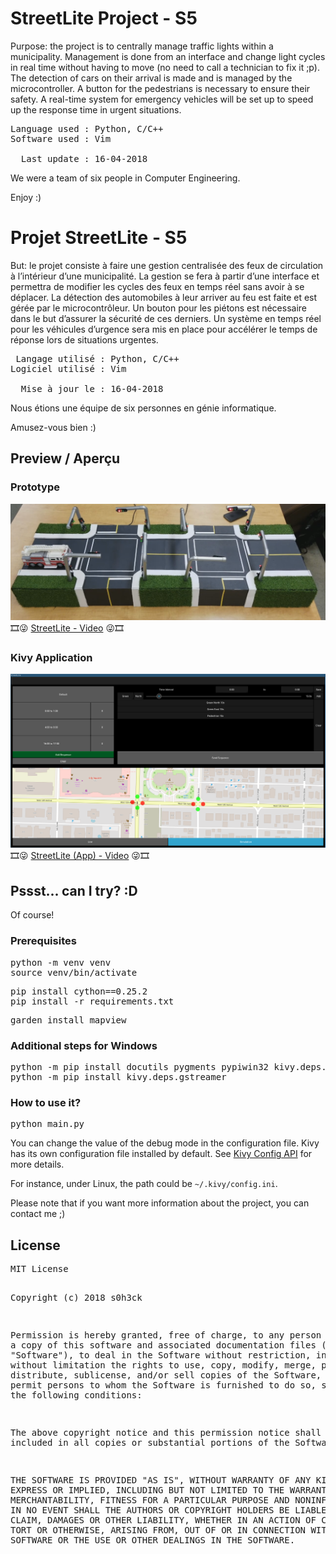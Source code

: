 <h1>StreetLite Project - S5</h1>

<p>Purpose: the project is to centrally manage traffic lights within a municipality. Management is done from an interface and change light cycles in real time without having to move (no need to call a technician to fix it ;p). The detection of cars on their arrival is made and is managed by the microcontroller. A button for the pedestrians is necessary to ensure their safety. A real-time system for emergency vehicles will be set up to speed up the response time in urgent situations.</p>

<pre>
Language used : Python, C/C++
Software used : Vim

  Last update : 16-04-2018
</pre>

<p>We were a team of six people in Computer Engineering.</p>

Enjoy :)

<h1>Projet StreetLite - S5</h1>

<p>But: le projet consiste à faire une gestion centralisée des feux de circulation à l’intérieur d’une municipalité. La gestion se fera à partir d’une interface et permettra de modifier les cycles des feux en temps réel sans avoir à se déplacer. La détection des automobiles à leur arriver au feu est faite et est gérée par le microcontrôleur. Un bouton pour les piétons est nécessaire dans le but d’assurer la sécurité de ces derniers. Un système en temps réel pour les véhicules d’urgence sera mis en place pour accélérer le temps de réponse lors de situations urgentes.</p>

<pre>
 Langage utilisé : Python, C/C++
Logiciel utilisé : Vim

  Mise à jour le : 16-04-2018
</pre>

<p>Nous étions une équipe de six personnes en génie informatique.</p>

Amusez-vous bien :)

<h2 id="preview">Preview / Aperçu</h2>

<h3>Prototype</h3>
<img src="/preview/prototype.png" alt="Prototype - StreetLite">
🎞😜 <a href="https://youtu.be/YMZedqIUagM">StreetLite - Video</a> 😜🎞 

<h3>Kivy Application</h3>
<img src="/preview/streetlite.png" alt="Kivy App - StreetLite">
🎞😜 <a href="https://youtu.be/X8oXd3CxgQA">StreetLite (App) - Video</a> 😜🎞 

<h2>Pssst... can I try? :D</h2>
<p>Of course!</p>

<h3>Prerequisites</h3>
<pre>
python -m venv venv
source venv/bin/activate
</pre>
<pre>
pip install cython==0.25.2
pip install -r requirements.txt
</pre>
<pre>
garden install mapview
</pre>

<h3>Additional steps for Windows</h3>
<pre>
python -m pip install docutils pygments pypiwin32 kivy.deps.sdl2 kivy.deps.glew
python -m pip install kivy.deps.gstreamer
</pre>

<h3>How to use it?</h4>
<pre>
python main.py
</pre>

You can change the value of the debug mode in the configuration file. Kivy has its own configuration file installed by default. See <a href="https://kivy.org/docs/api-kivy.config.html">Kivy Config API</a> for more details.

For instance, under Linux, the path could be `~/.kivy/config.ini`.

Please note that if you want more information about the project, you can contact me ;)

<h2>License</h2>
<pre>
MIT License

Copyright (c) 2018 s0h3ck

Permission is hereby granted, free of charge, to any person obtaining a copy
of this software and associated documentation files (the "Software"), to deal
in the Software without restriction, including without limitation the rights
to use, copy, modify, merge, publish, distribute, sublicense, and/or sell
copies of the Software, and to permit persons to whom the Software is
furnished to do so, subject to the following conditions:

The above copyright notice and this permission notice shall be included in all
copies or substantial portions of the Software.

THE SOFTWARE IS PROVIDED "AS IS", WITHOUT WARRANTY OF ANY KIND, EXPRESS OR
IMPLIED, INCLUDING BUT NOT LIMITED TO THE WARRANTIES OF MERCHANTABILITY,
FITNESS FOR A PARTICULAR PURPOSE AND NONINFRINGEMENT. IN NO EVENT SHALL THE
AUTHORS OR COPYRIGHT HOLDERS BE LIABLE FOR ANY CLAIM, DAMAGES OR OTHER
LIABILITY, WHETHER IN AN ACTION OF CONTRACT, TORT OR OTHERWISE, ARISING FROM,
OUT OF OR IN CONNECTION WITH THE SOFTWARE OR THE USE OR OTHER DEALINGS IN THE
SOFTWARE.
</pre>
